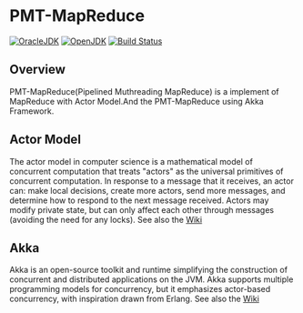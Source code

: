 PMT-MapReduce
====================
[![OracleJDK](https://img.shields.io/badge/OracleJDK-v1.8.0-blue.svg)](http://www.oracle.com/technetwork/java/javase/downloads/jdk8-downloads-2133151.html)
[![OpenJDK](https://img.shields.io/badge/OpenJDK-v1.8.0-blue.svg)](http://openjdk.java.net/projects/jdk8/)
[![Build Status](https://travis-ci.com/Tifosi-M/MapReduce_Pipeline.svg?token=NngV6Av8q7vbKbQFed4R&branch=master)](https://travis-ci.com/Tifosi-M/MapReduce_Pipeline)

## Overview
PMT-MapReduce(Pipelined Muthreading MapReduce) is a implement of MapReduce with Actor Model.And the PMT-MapReduce using Akka Framework.

## Actor Model
The actor model in computer science is a mathematical model of concurrent computation that treats "actors" as the universal primitives of concurrent computation. In response to a message that it receives, an actor can: make local decisions, create more actors, send more messages, and determine how to respond to the next message received. Actors may modify private state, but can only affect each other through messages (avoiding the need for any locks).
See also the [Wiki](https://en.wikipedia.org/wiki/Actor_model)

## Akka
Akka is an open-source toolkit and runtime simplifying the construction of concurrent and distributed applications on the JVM. Akka supports multiple programming models for concurrency, but it emphasizes actor-based concurrency, with inspiration drawn from Erlang.
See also the [Wiki](https://en.wikipedia.org/wiki/Akka_(toolkit))


